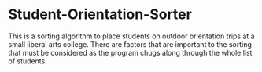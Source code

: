 # Student-Orientation-Sorter
This is a sorting algorithm to place students on outdoor orientation trips at a small liberal arts college. There are factors that are important to the sorting that must be considered as the program chugs along through the whole list of students.
